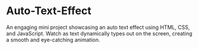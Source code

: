 # Auto-Text-Effect
An engaging mini project showcasing an auto text effect using HTML, CSS, and JavaScript. Watch as text dynamically types out on the screen, creating a smooth and eye-catching animation.
